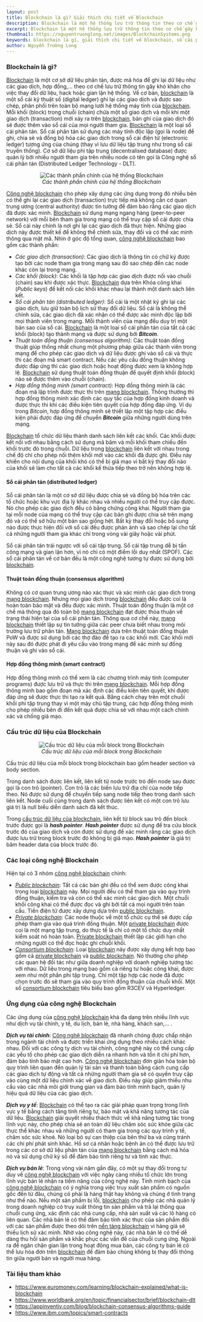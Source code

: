 ```yaml
---
layout: post
title: Blockchain là gì? Giải thích chi tiết về Blockchain
description: Blockchain là một hệ thống lưu trữ thông tin theo cơ chế gây khó khăn cho việc thay đổi dữ liệu, hack hoặc gian lận hệ thống. Một sổ cái kỹ thuật số (digital ledger) ghi lại các giao dịch và được sao chép, phân phối trên toàn bộ mạng lưới hệ thống máy tính của blockchain.
excerpt: Blockchain là một hệ thống lưu trữ thông tin theo cơ chế gây khó khăn cho việc thay đổi dữ liệu, hack hoặc gian lận hệ thống. Một sổ cái kỹ thuật số (digital ledger) ghi lại các giao dịch và được sao chép, phân phối trên toàn bộ mạng lưới hệ thống máy tính của blockchain.
thumbnail: https://nguyentruonglong.net/images/BlockchainSystems.png
keywords: blockchain là gì, giải thích chi tiết về blockchain, sổ cái phân tán, giải thích blockchain, công nghệ blockchain, blockchain, mạng blockchain, nền tảng blockchain, mô hình blockchain, cơ chế blockchain, sổ cái blockchain
author: Nguyễn Trường Long
---
```


### Blockchain là gì?

[Blockchain](https://nguyentruonglong.net/blockchain-la-gi-giai-thich-chi-tiet-ve-blockchain.html) là một cơ sở dữ liệu phân tán, được mã hóa để ghi lại dữ liệu như các giao dịch, hợp đồng,... theo cơ chế lưu trữ thông tin gây khó khăn cho việc thay đổi dữ liệu, hack hoặc gian lận hệ thống. Về cơ bản, [blockchain](https://nguyentruonglong.net/blockchain-la-gi-giai-thich-chi-tiet-ve-blockchain.html) là một sổ cái kỹ thuật số (digital ledger) ghi lại các giao dịch và được sao chép, phân phối trên toàn bộ mạng lưới hệ thống máy tính của [blockchain](https://nguyentruonglong.net/blockchain-la-gi-giai-thich-chi-tiet-ve-blockchain.html). Mỗi khối (block) trong chuỗi (chain) chứa một số giao dịch và mỗi khi một giao dịch (transaction) mới xảy ra trên [blockchain](https://nguyentruonglong.net/blockchain-la-gi-giai-thich-chi-tiet-ve-blockchain.html), bản ghi của giao dịch đó sẽ được thêm vào sổ cái của mọi người tham gia. [Blockchain](https://nguyentruonglong.net/blockchain-la-gi-giai-thich-chi-tiet-ve-blockchain.html) là một loại sổ cái phân tán. Sổ cái phân tán sử dụng các máy tính độc lập (gọi là node) để ghi, chia sẻ và đồng bộ hóa các giao dịch trong sổ cái điện tử (electronic ledger) tương ứng của chúng (thay vì lưu dữ liệu tập trung như trong sổ cái truyền thống). Cơ sở dữ liệu phi tập trung (decentralised database) được quản lý bởi nhiều người tham gia trên nhiều node có tên gọi là Công nghệ sổ cái phân tán (Distributed Ledger Technology - DLT).


<figure class="image">
<center>
  <img src="https://nguyentruonglong.net/images/BlockchainSystems.png" alt="Các thành phần chính của hệ thống Blockchain">
  <figcaption>
	  <i>Các thành phần chính của hệ thống Blockchain</i>
  </figcaption>
</center>
</figure>

[Công nghệ blockchain](https://nguyentruonglong.net/blockchain-la-gi-giai-thich-chi-tiet-ve-blockchain.html) cho phép xây dựng các ứng dụng trong đó nhiều bên có thể ghi lại các giao dịch (transaction) trực tiếp mà không cần cơ quan trung ương (central authority) được tin tưởng để đảm bảo rằng các giao dịch đã được xác minh. [Blockchain](https://nguyentruonglong.net/blockchain-la-gi-giai-thich-chi-tiet-ve-blockchain.html) sử dụng mạng ngang hàng (peer-to-peer network) với mỗi bên tham gia trong mạng có thể truy cập sổ cái được chia sẻ. Sổ cái này chính là nơi ghi lại các giao dịch đã thực hiện. Những giao dịch này được thiết kế để không thể chỉnh sửa, thay đổi và có thể xác minh thông qua mật mã. Nhìn ở góc độ tổng quan, [công nghệ blockchain](https://nguyentruonglong.net/blockchain-la-gi-giai-thich-chi-tiet-ve-blockchain.html) bao gồm các thành phần:

- <i>Các giao dịch (transaction)</i>: Các giao dịch là thông tin có chữ ký được tạo bởi các node tham gia trong mạng sau đó sao chép đến các node khác còn lại trong mạng.
- <i>Các khối (block)</i>: Các khối là tập hợp các giao dịch được nối vào chuỗi (chain) sau khi được xác thực. [Blockchain](https://nguyentruonglong.net/blockchain-la-gi-giai-thich-chi-tiet-ve-blockchain.html) dựa trên Khóa công khai (<i>Public keys</i>) để kết nối các khối khác nhau lại thành một danh sách liên kết.
- <i>Sổ cái phân tán (distributed ledger)</i>: Sổ cái là một nhật ký ghi lại các giao dịch, lưu giữ toàn bộ lịch sử thay đổi dữ liệu. Sổ cái là không thể chỉnh sửa, các giao dịch đã xác nhận có thể được xác minh độc lập bởi mọi thành viên trong mạng. Mỗi thành viên của mạng đều duy trì một bản sao của sổ cái. [Blockchain](https://nguyentruonglong.net/blockchain-la-gi-giai-thich-chi-tiet-ve-blockchain.html) là một loại sổ cái phân tán của tất cả các khối (block) tạo thành mạng và được sử dụng bởi <strong><i>Bitcoin</i></strong>.
- <i>Thuật toán đồng thuận (consensus algorithm)</i>: Các thuật toán đồng thuật giúp thống nhất chung một phương pháp giữa các thành viên trong mạng để cho phép các giao dịch và dữ liệu được ghi vào sổ cái và thực thi các đoạn mã smart contract. Nếu các yêu cầu đồng thuận không được đáp ứng thì các giao dịch hoặc hoạt động được xem là không hợp lệ. [Blockchain](https://nguyentruonglong.net/blockchain-la-gi-giai-thich-chi-tiet-ve-blockchain.html) sử dụng thuật toán đồng thuận để quyết định khối (block) nào sẽ được thêm vào chuỗi (chain).
- <i>Hợp đồng thông minh (smart contract)</i>: Hợp đồng thông minh là các đoạn mã lập trình được thực thi trên [mạng blockchain](https://nguyentruonglong.net/blockchain-la-gi-giai-thich-chi-tiet-ve-blockchain.html). Thông thường thì hợp đồng thông minh xác định các quy tắc của hợp đồng kinh doanh và được thực thi khi các điều kiện tiên quyết của hợp đồng đáp ứng. Ví dụ trong <i>Bitcoin</i>, hợp đồng thông minh sẽ thiết lập một tập hợp các điều kiện phải được đáp ứng để chuyển <strong><i>Bitcoin</i></strong> giữa những người dùng trên mạng.

[Blockchain](https://nguyentruonglong.net/blockchain-la-gi-giai-thich-chi-tiet-ve-blockchain.html) tổ chức dữ liệu thành danh sách liên kết các khối. Các khối được kết nối với nhau bằng cách sử dụng mã băm và mỗi khối tham chiếu đến khối trước đó trong chuỗi. Dữ liệu trong [blockchain](https://nguyentruonglong.net/blockchain-la-gi-giai-thich-chi-tiet-ve-blockchain.html) liên kết với nhau trong chế độ chỉ cho phép nối thêm khối mới vào các khối đã được ghi. Điều này khiến cho nội dung của khối khó có thể bị giả mạo vì bất kỳ thay đổi nào của khối sẽ làm cho tất cả các khối kế thừa tiếp theo trở nên không hợp lệ.

#### Sổ cái phân tán (distributed ledger)

Sổ cái phân tán là một cơ sở dữ liệu được chia sẻ và đồng bộ hóa trên các tổ chức hoặc khu vực địa lý khác nhau và nhiều người có thể truy cập được. Nó cho phép các giao dịch đều có bằng chứng công khai. Người tham gia tại mỗi node của mạng có thể truy cập các bản ghi được chia sẻ trên mạng đó và có thể sở hữu một bản sao giống hệt. Bất kỳ thay đổi hoặc bổ sung nào được thực hiện đối với sổ cái đều được phản ánh và sao chép lại cho tất cả những người tham gia khác chỉ trong vòng vài giây hoặc vài phút.

Sổ cái phân tán trái ngược với sổ cái tập trung. Sổ cái tập trung dễ bị tấn công mạng và gian lận hơn, vì nó chỉ có một điểm lỗi duy nhất (SPOF). Các sổ cái phân tán về cơ bản đều là một công nghệ tương tự được sử dụng bởi [blockchain](https://nguyentruonglong.net/blockchain-la-gi-giai-thich-chi-tiet-ve-blockchain.html).

#### Thuật toán đồng thuận (consensus algorithm)

Không có cơ quan trung ương nào xác thực và xác minh các giao dịch trong [mạng blockchain](https://nguyentruonglong.net/blockchain-la-gi-giai-thich-chi-tiet-ve-blockchain.html). Nhưng mọi giao dịch trong [blockchain](https://nguyentruonglong.net/blockchain-la-gi-giai-thich-chi-tiet-ve-blockchain.html) đều được coi là hoàn toàn bảo mật và đều được xác minh. Thuật toán đồng thuận là một cơ chế mà thông qua đó toàn bộ [mạng blockchain](https://nguyentruonglong.net/blockchain-la-gi-giai-thich-chi-tiet-ve-blockchain.html) đạt được thỏa thuận về trạng thái hiện tại của sổ cái phân tán. Thông qua cơ chế này, [mạng blockchain](https://nguyentruonglong.net/blockchain-la-gi-giai-thich-chi-tiet-ve-blockchain.html) thiết lập sự tin tưởng giữa các peer chưa biết nhau trong môi trường lưu trữ phân tán. [Mạng blockchain](https://nguyentruonglong.net/blockchain-la-gi-giai-thich-chi-tiet-ve-blockchain.html) dựa trên thuật toán đồng thuận PoW và được sử dụng bởi các thợ đào để tạo ra các khối mới. Các khối mới này sau đó được phát đi yêu cầu vào trong mạng để xác minh sự đồng thuận và ghi vào sổ cái.

#### Hợp đồng thông minh (smart contract)

Hợp đồng thông minh có thể xem là các chương trình máy tính (computer programs) được lưu trữ và thực thi trên [mạng blockchain](https://nguyentruonglong.net/blockchain-la-gi-giai-thich-chi-tiet-ve-blockchain.html). Mỗi hợp đồng thông minh bao gồm đoạn mã xác định các điều kiện tiên quyết, khi được đáp ứng sẽ được thực thi tạo ra kết quả. Bằng cách chạy trên một chuỗi khối phi tập trung thay vì một máy chủ tập trung, các hợp đồng thông minh cho phép nhiều bên đi đến kết quả được chia sẻ với nhau một cách chính xác và chống giả mạo.

### Cấu trúc dữ liệu của Blockchain

<figure class="image">
<center>
  <img src="https://nguyentruonglong.net/images/BlockchainDataStructure.png" alt="Cấu trúc dữ liệu của mỗi block trong Blockchain">
  <figcaption>
	  <i>Cấu trúc dữ liệu của mỗi block trong Blockchain</i>
  </figcaption>
</center>
</figure>

Cấu trúc dữ liệu của mỗi block trong blockchain bao gồm header section và body section.

Trong danh sách được liên kết, liên kết từ node trước trỏ đến node sau được gọi là con trỏ (pointer). Con trỏ là các biến lưu trữ địa chỉ của node tiếp theo. Nó được sử dụng để chuyển tiếp sang node tiếp theo trong danh sách liên kết. Node cuối cùng trong danh sách được liên kết có một con trỏ lưu giá trị là null biểu diễn danh sách đã kết thúc.

Trong [cấu trúc dữ liệu của blockchain](https://nguyentruonglong.net/blockchain-la-gi-giai-thich-chi-tiet-ve-blockchain.html), liên kết từ block sau trỏ đến block trước được gọi là <strong><i>hash pointer</strong></i>. <strong><i>Hash pointer</strong></i> được sử dụng để tra cứu block trước đó của giao dịch và còn được sử dụng để xác minh rằng các giao dịch được lưu trữ trong block trước đó không bị giả mạo. <strong><i>Hash pointer</strong></i> là giá trị băm header data của block trước đó.

### Các loại công nghệ Blockchain

Hiện tại có 3 nhóm [công nghệ blockchain](https://nguyentruonglong.net/blockchain-la-gi-giai-thich-chi-tiet-ve-blockchain.html) chính:
- <i><a href="https://nguyentruonglong.net/blockchain-la-gi-giai-thich-chi-tiet-ve-blockchain.html" target="_blank">Public blockchain</a></i>: Tất cả các bản ghi đều có thể xem được công khai trong loại [blockchain](https://nguyentruonglong.net/blockchain-la-gi-giai-thich-chi-tiet-ve-blockchain.html) này. Mọi người đều có thể tham gia vào quy trình đồng thuận, kiểm tra và còn có thể xác minh các giao dịch. Một chuỗi khối công khai có thể được đọc và ghi bởi tất cả mọi người trên toàn cầu. Tiền điện tử được xây dựng dựa trên [public blockchain](https://nguyentruonglong.net/blockchain-la-gi-giai-thich-chi-tiet-ve-blockchain.html).
- <i><a href="https://nguyentruonglong.net/blockchain-la-gi-giai-thich-chi-tiet-ve-blockchain.html" target="_blank">Private blockchain</a></i>: Các node thuộc về một tổ chức cụ thể sẽ được cấp phép tham gia vào quá trình đồng thuận. Một [private blockchain](https://nguyentruonglong.net/blockchain-la-gi-giai-thich-chi-tiet-ve-blockchain.html) được coi là một mạng tập trung, do thực tế là chỉ có một tổ chức duy nhất kiểm soát nó hoàn toàn. [Private blockchain](https://nguyentruonglong.net/blockchain-la-gi-giai-thich-chi-tiet-ve-blockchain.html) thiết lập các giới hạn cho những người có thể đọc hoặc ghi chuỗi khối.
- <i><a href="https://nguyentruonglong.net/blockchain-la-gi-giai-thich-chi-tiet-ve-blockchain.html" target="_blank">Consortium blockchain</a></i>: Loại [blockchain](https://nguyentruonglong.net/blockchain-la-gi-giai-thich-chi-tiet-ve-blockchain.html) này được xây dựng kết hợp bao gồm cả [private blockchain](https://nguyentruonglong.net/blockchain-la-gi-giai-thich-chi-tiet-ve-blockchain.html) và [public blockchain](https://nguyentruonglong.net/blockchain-la-gi-giai-thich-chi-tiet-ve-blockchain.html). Nó thường cho phép các quan hệ đối tác như giữa doanh nghiệp với doanh nghiệp tương tác với nhau. Dữ liệu trong mạng bao gồm cả riêng tư hoặc công khai, được xem như một phần phi tập trung. Chỉ một tập hợp các node đã được chọn trước đó sẽ tham gia vào quy trình đồng thuận của chuỗi khối. Một số [consortium blockchain](https://nguyentruonglong.net/blockchain-la-gi-giai-thich-chi-tiet-ve-blockchain.html) tiêu biểu bao gồm R3CEV và Hyperledger. 

### Ứng dụng của công nghệ Blockchain

Các ứng dụng của [công nghệ blockchain](https://nguyentruonglong.net/blockchain-la-gi-giai-thich-chi-tiet-ve-blockchain.html) khá đa dạng trên nhiều lĩnh vực như dịch vụ tài chính, y tế, du lịch, bán lẻ, nhà hàng, khách sạn,... .

<strong><i>Dịch vụ tài chính</i></strong>: [Công nghệ blockchain](https://nguyentruonglong.net/blockchain-la-gi-giai-thich-chi-tiet-ve-blockchain.html) đã nhanh chóng được chấp nhận trong ngành tài chính và được triển khai ứng dụng theo nhiều cách khác nhau. Đối với các công ty dịch vụ tài chính, công nghệ này có thể cung cấp các yếu tố cho phép các giao dịch diễn ra nhanh hơn và tốn ít chi phí hơn, đảm bảo tính bảo mật cao hơn. [Công nghệ blockchain](https://nguyentruonglong.net/blockchain-la-gi-giai-thich-chi-tiet-ve-blockchain.html) đơn giản hóa toàn bộ quy trình liên quan đến quản lý tài sản và thanh toán bằng cách cung cấp các giao dịch tự động và tất cả những người tham gia sẽ có quyền truy cập vào cùng một dữ liệu chính xác về giao dịch. Điều này giúp giảm thiểu nhu cầu vào các nhà môi giới trung gian và đảm bảo tính minh bạch, quản lý hiệu quả dữ liệu của các giao dịch.

<strong><i>Dịch vụ y tế</i></strong>: [Blockchain](https://nguyentruonglong.net/blockchain-la-gi-giai-thich-chi-tiet-ve-blockchain.html) có thể tạo ra các giải pháp quan trọng trong lĩnh vực y tế bằng cách tăng tính riêng tư, bảo mật và khả năng tương tác của dữ liệu. [Blockchain](https://nguyentruonglong.net/blockchain-la-gi-giai-thich-chi-tiet-ve-blockchain.html) giải quyết nhiều thách thức về khả năng tương tác trong lĩnh vực này, cho phép chia sẻ an toàn dữ liệu chăm sóc sức khỏe giữa các thực thể khác nhau và những người có tham gia trong các quy trình y tế, chăm sóc sức khoẻ. Nó loại bỏ sự can thiệp của bên thứ ba và cũng tránh các chi phí phát sinh khác. Hồ sơ cá nhân hoặc bệnh án có thể được lưu trữ trong các cơ sở dữ liệu phân tán của [mạng blockchain](https://nguyentruonglong.net/blockchain-la-gi-giai-thich-chi-tiet-ve-blockchain.html) bằng cách mã hóa nó và sử dụng chữ ký số để đảm bảo tính riêng tư và tính xác thực.

<strong><i>Dịch vụ bán lẻ</i></strong>: Trong vòng vài năm gần đây, có một sự thay đổi trong tư duy về [công nghệ blockchain](https://nguyentruonglong.net/blockchain-la-gi-giai-thich-chi-tiet-ve-blockchain.html) với việc ngày càng nhiều tổ chức lớn trong lĩnh vực bán lẻ nhận ra tiềm năng của công nghệ này. Tính minh bạch của [công nghệ blockchain](https://nguyentruonglong.net/blockchain-la-gi-giai-thich-chi-tiet-ve-blockchain.html) có ý nghĩa trong việc truy xuất sản phẩm có nguồn gốc đến từ đâu, chúng có phải là hàng thật hay không và chúng ở tình trạng như thế nào. Nếu một sản phẩm bị lỗi, [blockchain](https://nguyentruonglong.net/blockchain-la-gi-giai-thich-chi-tiet-ve-blockchain.html) cho phép các nhà quản lý trong doanh nghiệp có truy xuất thông tin sản phẩm và trả lại thông qua chuỗi cung ứng, xác định các nhà cung cấp, nhà sản xuất và các lô hàng có liên quan. Các nhà bán lẻ có thể đảm bảo tính xác thực của sản phẩm đối với các sản phẩm được theo dõi trên [nền tảng blockchain](https://nguyentruonglong.net/blockchain-la-gi-giai-thich-chi-tiet-ve-blockchain.html) vì hàng giả sẽ thiếu lịch sử xác minh. Nhờ vào công nghệ này, các nhà bán lẻ có thể dễ dàng thu hồi sản phẩm và khắc phục các vấn đề của chuỗi cung ứng. Ngoài ra để ngăn chặn gian lận trong hoạt động mua bán, các công ty bán lẻ có thể lưu hóa đơn trên [blockchain](https://nguyentruonglong.net/blockchain-la-gi-giai-thich-chi-tiet-ve-blockchain.html) để đảm bảo chúng không bị thay đổi thông tin giữa người bán và người mua hàng.
 
### Tài liệu tham khảo

* <a href="https://www.euromoney.com/learning/blockchain-explained/what-is-blockchain" target="_blank">https://www.euromoney.com/learning/blockchain-explained/what-is-blockchain</a>
* <a href="https://www.worldbank.org/en/topic/financialsector/brief/blockchain-dlt" target="_blank">https://www.worldbank.org/en/topic/financialsector/brief/blockchain-dlt</a>
* <a href="https://appinventiv.com/blog/blockchain-consensus-algorithms-guide" target="_blank">https://appinventiv.com/blog/blockchain-consensus-algorithms-guide</a>
* <a href="https://www.ibm.com/topics/smart-contracts" target="_blank">https://www.ibm.com/topics/smart-contracts</a>

